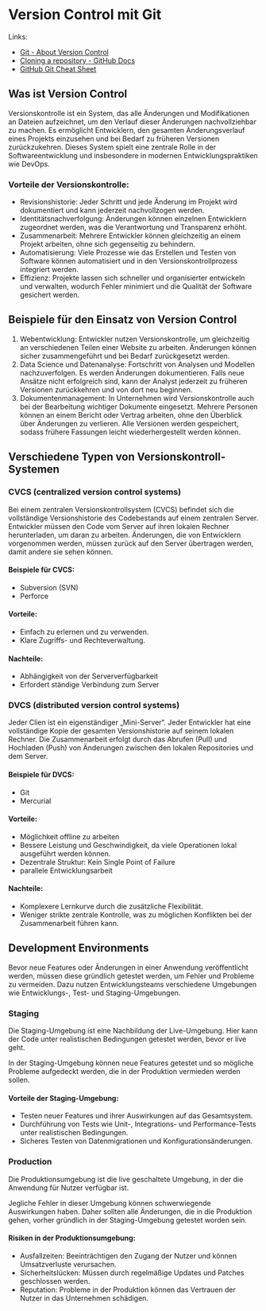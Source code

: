 # Version Control mit Git

Links:
- [Git - About Version Control](https://git-scm.com/book/en/v2/Getting-Started-About-Version-Control)
- [Cloning a repository - GitHub Docs](https://docs.github.com/en/repositories/creating-and-managing-repositories/cloning-a-repository)
- [GitHub Git Cheat Sheet](https://d3c33hcgiwev3.cloudfront.net/SspDywPOSySKQ8sDzrskYA_e4f25a0bc3f44a89a282db515ce821e1_github-git-cheat-sheet.pdf?Expires=1724889600&Signature=dBGvCGgF6llhndpIHrkhqCHmVOvM~PexhaylaTaqObkmU6E2x6RckMcgGYigSOeUbkVdu27oZ-hd9ynBf2ydHWuXa3PpBicP-C032ZcrTkIXIqJwcGAoYQLAWGdBKyAtALeu8ZvPZ6WzxO7l9yqiYLYjsuPSlYLHsCv3Pcc8mQI_&Key-Pair-Id=APKAJLTNE6QMUY6HBC5A)

## Was ist Version Control

Versionskontrolle ist ein System, das alle Änderungen und Modifikationen an Dateien aufzeichnet, um den Verlauf dieser Änderungen nachvollziehbar zu machen. Es ermöglicht Entwicklern, den gesamten Änderungsverlauf eines Projekts einzusehen und bei Bedarf zu früheren Versionen zurückzukehren. Dieses System spielt eine zentrale Rolle in der Softwareentwicklung und insbesondere in modernen Entwicklungspraktiken wie DevOps.

### Vorteile der Versionskontrolle:

- Revisionshistorie: Jeder Schritt und jede Änderung im Projekt wird dokumentiert und kann jederzeit nachvollzogen werden.
- Identitätsnachverfolgung: Änderungen können einzelnen Entwicklern zugeordnet werden, was die Verantwortung und Transparenz erhöht.
- Zusammenarbeit: Mehrere Entwickler können gleichzeitig an einem Projekt arbeiten, ohne sich gegenseitig zu behindern.
- Automatisierung: Viele Prozesse wie das Erstellen und Testen von Software können automatisiert und in den Versionskontrollprozess integriert werden.
- Effizienz: Projekte lassen sich schneller und organisierter entwickeln und verwalten, wodurch Fehler minimiert und die Qualität der Software gesichert werden.

## Beispiele für den Einsatz von Version Control

1. Webentwicklung: Entwickler nutzen Versionskontrolle, um gleichzeitig an verschiedenen Teilen einer Website zu arbeiten. Änderungen können sicher zusammengeführt und bei Bedarf zurückgesetzt werden.
2. Data Science und Datenanalyse: Fortschritt von Analysen und Modellen nachzuverfolgen. Es werden Änderungen dokumentieren. Falls neue Ansätze nicht erfolgreich sind, kann der Analyst jederzeit zu früheren Versionen zurückkehren und von dort neu beginnen.
3. Dokumentenmanagement: In Unternehmen wird Versionskontrolle auch bei der Bearbeitung wichtiger Dokumente eingesetzt. Mehrere Personen können an einem Bericht oder Vertrag arbeiten, ohne den Überblick über Änderungen zu verlieren. Alle Versionen werden gespeichert, sodass frühere Fassungen leicht wiederhergestellt werden können.

## Verschiedene Typen von Versionskontroll-Systemen

### CVCS (centralized version control systems)

Bei einem zentralen Versionskontrollsystem (CVCS) befindet sich die vollständige Versionshistorie des Codebestands auf einem zentralen Server. Entwickler müssen den Code vom Server auf ihren lokalen Rechner herunterladen, um daran zu arbeiten. Änderungen, die von Entwicklern vorgenommen werden, müssen zurück auf den Server übertragen werden, damit andere sie sehen können.

#### Beispiele für CVCS:
- Subversion (SVN)
- Perforce

#### Vorteile:

- Einfach zu erlernen und zu verwenden.
- Klare Zugriffs- und Rechteverwaltung.

#### Nachteile:
- Abhängigkeit von der Serververfügbarkeit
- Erfordert ständige Verbindung zum Server

### DVCS (distributed version control systems)

Jeder Clien ist ein eigenständiger „Mini-Server“. Jeder Entwickler hat eine vollständige Kopie der gesamten Versionshistorie auf seinem lokalen Rechner. Die Zusammenarbeit erfolgt durch das Abrufen (Pull) und Hochladen (Push) von Änderungen zwischen den lokalen Repositories und dem Server.

#### Beispiele für DVCS:

- Git
- Mercurial

#### Vorteile:

- Möglichkeit offline zu arbeiten
- Bessere Leistung und Geschwindigkeit, da viele Operationen lokal ausgeführt werden können.
- Dezentrale Struktur: Kein Single Point of Failure
- parallele Entwicklungsarbeit

#### Nachteile:

- Komplexere Lernkurve durch die zusätzliche Flexibilität.
- Weniger strikte zentrale Kontrolle, was zu möglichen Konflikten bei der Zusammenarbeit führen kann.

## Development Environments

Bevor neue Features oder Änderungen in einer Anwendung veröffentlicht werden, müssen diese gründlich getestet werden, um Fehler und Probleme zu vermeiden. Dazu nutzen Entwicklungsteams verschiedene Umgebungen wie Entwicklungs-, Test- und Staging-Umgebungen.

### Staging

Die Staging-Umgebung ist eine Nachbildung der Live-Umgebung. Hier kann der Code unter realistischen Bedingungen getestet werden, bevor er live geht. 

In der Staging-Umgebung können neue Features getestet und so mögliche Probleme aufgedeckt werden, die in der Produktion vermieden werden sollen.

#### Vorteile der Staging-Umgebung:

- Testen neuer Features und ihrer Auswirkungen auf das Gesamtsystem.
- Durchführung von Tests wie Unit-, Integrations- und Performance-Tests unter realistischen Bedingungen.
- Sicheres Testen von Datenmigrationen und Konfigurationsänderungen.

### Production
Die Produktionsumgebung ist die live geschaltete Umgebung, in der die Anwendung für Nutzer verfügbar ist. 

Jegliche Fehler in dieser Umgebung können schwerwiegende Auswirkungen haben. Daher sollten alle Änderungen, die in die Produktion gehen, vorher gründlich in der Staging-Umgebung getestet worden sein.

#### Risiken in der Produktionsumgebung:

- Ausfallzeiten: Beeinträchtigen den Zugang der Nutzer und können Umsatzverluste verursachen.
- Sicherheitslücken: Müssen durch regelmäßige Updates und Patches geschlossen werden.
- Reputation: Probleme in der Produktion können das Vertrauen der Nutzer in das Unternehmen schädigen.